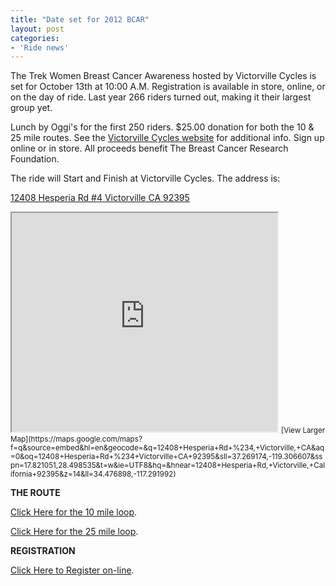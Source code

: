```yaml
---
title: "Date set for 2012 BCAR"
layout: post
categories:
- 'Ride news'
---
```


The Trek Women Breast Cancer Awareness hosted by Victorville Cycles is set for October 13th at 10:00 A.M. Registration is available in store, online, or on the day of ride. Last year 266 riders turned out, making it their largest group yet.

Lunch by Oggi's for the first 250 riders. $25.00 donation for both the 10 &amp; 25 mile routes. See the [Victorville Cycles website](https://www.victorvillecycles.com/) for additional info. Sign up online or in store. All proceeds benefit The Breast Cancer Research Foundation.

The ride will Start and Finish at Victorville Cycles. The address is:

[12408 Hesperia Rd #4
Victorville CA 92395](https://maps.google.com/maps?q=12408+Hesperia+Rd+%234,+Victorville,+CA&hl=en&sll=37.269174,-119.306607&sspn=17.821051,28.498535&oq=12408+Hesperia+Rd+%234+Victorville+CA+92395&t=w&hnear=12408+Hesperia+Rd,+Victorville,+California+92395&z=17)

<iframe height="350" loading="lazy" marginheight="0" marginwidth="0" scrolling="no" src="https://maps.google.com/maps?f=q&source=s_q&hl=en&geocode=&q=12408+Hesperia+Rd+%234,+Victorville,+CA&aq=0&oq=12408+Hesperia+Rd+%234+Victorville+CA+92395&sll=37.269174,-119.306607&sspn=17.821051,28.498535&t=w&ie=UTF8&hq=&hnear=12408+Hesperia+Rd,+Victorville,+California+92395&z=14&ll=34.476898,-117.291992&output=embed" width="425"></iframe>
<small>[View Larger Map](https://maps.google.com/maps?f=q&source=embed&hl=en&geocode=&q=12408+Hesperia+Rd+%234,+Victorville,+CA&aq=0&oq=12408+Hesperia+Rd+%234+Victorville+CA+92395&sll=37.269174,-119.306607&sspn=17.821051,28.498535&t=w&ie=UTF8&hq=&hnear=12408+Hesperia+Rd,+Victorville,+California+92395&z=14&ll=34.476898,-117.291992)</small>

**THE ROUTE**

[Click Here for the 10 mile loop](https://www.mapmyride.com/routes/view/9943501).

[Click Here for the 25 mile loop](https://www.mapmyride.com/routes/view/23687756).

**REGISTRATION**

[Click Here to Register on-line](https://www.active.com).
